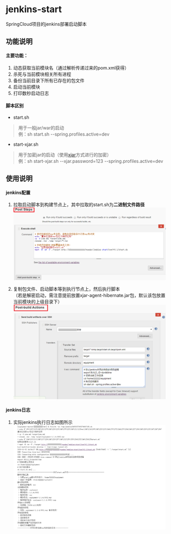 # jenkins-start
SpringCloud项目的jenkins部署启动脚本

## 功能说明
#### 主要功能：
1. 动态获取当前模块名（通过解析传递过来的pom.xml获得）
2. 杀死与当前模块相关所有进程
3. 备份当前目录下所有已存在的包文件
4. 启动当前模块
5. 打印数秒启动日志

#### 脚本区别
* start.sh
> 用于一般jar/war的启动  
> 例：sh start.sh --spring.profiles.active=dev

* start-xjar.sh
> 用于加密jar的启动（使用[xjar](https://gitee.com/core-lib/xjar/)方式进行的加密）  
> 例：sh start-xjar.sh --xjar.password=123 --spring.profiles.active=dev  


## 使用说明
#### jenkins配置  
1. 拉取启动脚本到构建节点上，其中拉取的start.sh为**二进制文件路径**
![拉取启动脚本](./pic/getShell.png)

2. 复制包文件、启动脚本等到执行节点上，然后执行脚本  
（若是解密启动，需注意提前放置xjar-agent-hibernate.jar包，默认该包放置当前模块的上级目录下）
![执行启动脚本](./pic/exeShell.png)

#### jenkins日志
1. 实际jenkins执行日志如图所示 
![实际jenkins日志](./pic/jenkinsLog.png) 